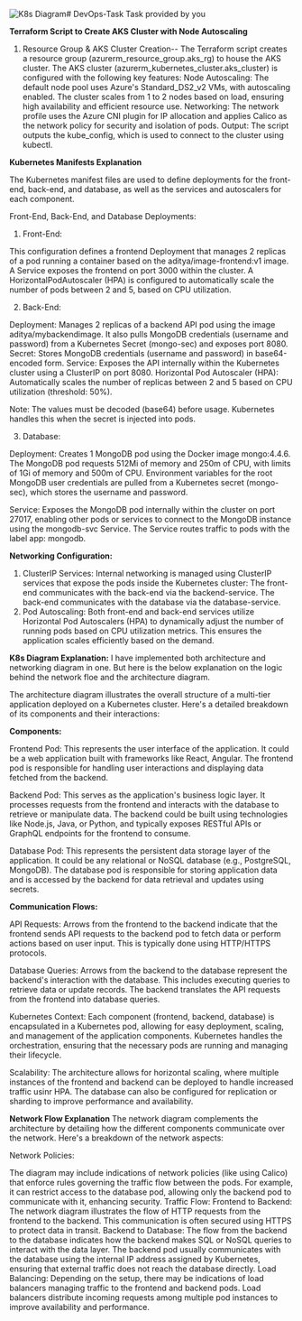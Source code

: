 ![K8s Diagram](https://github.com/user-attachments/assets/bfab0c86-2405-421c-af5e-1e9f7af5e900)# DevOps-Task
Task provided by you

**Terraform Script to Create AKS Cluster with Node Autoscaling**

1. Resource Group & AKS Cluster Creation--
    The Terraform script creates a resource group (azurerm_resource_group.aks_rg) to house the AKS cluster. The AKS cluster
    (azurerm_kubernetes_cluster.aks_cluster) is configured with the following key features:
   Node Autoscaling:
            The default node pool uses Azure's Standard_DS2_v2 VMs, with autoscaling enabled. The cluster scales from 1 to 2 nodes based on load, ensuring high 
            availability and efficient resource use.
   Networking:
            The network profile uses the Azure CNI plugin for IP allocation and applies Calico as the network policy for security and isolation of pods.
   Output:
            The script outputs the kube_config, which is used to connect to the cluster using kubectl.

**Kubernetes Manifests Explanation**

The Kubernetes manifest files are used to define deployments for the front-end, back-end, and database, as well as the services and autoscalers for each component.

Front-End, Back-End, and Database Deployments:

1. Front-End:
   
This configuration defines a frontend Deployment that manages 2 replicas of a pod running a container based on the aditya/image-frontend:v1 image.
A Service exposes the frontend on port 3000 within the cluster.
A HorizontalPodAutoscaler (HPA) is configured to automatically scale the number of pods between 2 and 5, based on CPU utilization.
        
   
2. Back-End:
   
Deployment: Manages 2 replicas of a backend API pod using the image aditya/mybackendimage. It also pulls MongoDB credentials (username and password) from a Kubernetes Secret (mongo-sec) and exposes port 8080.
Secret: Stores MongoDB credentials (username and password) in base64-encoded form.
Service: Exposes the API internally within the Kubernetes cluster using a ClusterIP on port 8080.
Horizontal Pod Autoscaler (HPA): Automatically scales the number of replicas between 2 and 5 based on CPU utilization (threshold: 50%).

Note: The values must be decoded (base64) before usage. Kubernetes handles this when the secret is injected into pods.

3. Database:
   
Deployment: Creates 1 MongoDB pod using the Docker image mongo:4.4.6. The MongoDB pod requests 512Mi of memory and 250m of CPU, with limits of 1Gi of memory and 500m of CPU. Environment variables for the root MongoDB user credentials are pulled from a Kubernetes secret (mongo-sec), which stores the username and password.

Service: Exposes the MongoDB pod internally within the cluster on port 27017, enabling other pods or services to connect to the MongoDB instance using the mongodb-svc Service. The Service routes traffic to pods with the label app: mongodb.

**Networking Configuration:**

1. ClusterIP Services:
    Internal networking is managed using ClusterIP services that expose the pods inside the Kubernetes cluster:
    The front-end communicates with the back-end via the backend-service.
    The back-end communicates with the database via the database-service.
2. Pod Autoscaling:
    Both front-end and back-end services utilize Horizontal Pod Autoscalers (HPA) to dynamically adjust the number of running pods based on CPU utilization 
    metrics. This ensures the application scales efficiently based on the demand.

**K8s Diagram Explanation:**
  I have implemented both architecture and networking diagram in one. But here is the below explanation on the logic behind the network floe and the architecture 
  diagram. 
  
The architecture diagram illustrates the overall structure of a multi-tier application deployed on a Kubernetes cluster. Here's a detailed breakdown of its components and their interactions:

**Components:**

Frontend Pod:
   This represents the user interface of the application. It could be a web application built with frameworks like React, Angular.
   The frontend pod is responsible for handling user interactions and displaying data fetched from the backend.
   
Backend Pod:
  This serves as the application's business logic layer. It processes requests from the frontend and interacts with the database to retrieve or manipulate data.
  The backend could be built using technologies like Node.js, Java, or Python, and typically exposes RESTful APIs or GraphQL endpoints for the frontend to consume.

Database Pod:
  This represents the persistent data storage layer of the application. It could be any relational or NoSQL database (e.g., PostgreSQL, MongoDB).
  The database pod is responsible for storing application data and is accessed by the backend for data retrieval and updates using secrets.
  
**Communication Flows:**

API Requests:
    Arrows from the frontend to the backend indicate that the frontend sends API requests to the backend pod to fetch data or perform actions based on user input.
    This is typically done using HTTP/HTTPS protocols.
    
Database Queries:
    Arrows from the backend to the database represent the backend's interaction with the database. This includes executing queries to retrieve data or update 
    records.
    The backend translates the API requests from the frontend into database queries.
    
Kubernetes Context:
    Each component (frontend, backend, database) is encapsulated in a Kubernetes pod, allowing for easy deployment, scaling, and management of the application 
    components.
    Kubernetes handles the orchestration, ensuring that the necessary pods are running and managing their lifecycle.
    
Scalability:
    The architecture allows for horizontal scaling, where multiple instances of the frontend and backend can be deployed to handle increased traffic usinr HPA.
    The database can also be configured for replication or sharding to improve performance and availability.
    
**Network Flow Explanation**
The network diagram complements the architecture by detailing how the different components communicate over the network. Here's a breakdown of the network 
aspects:

 Network Policies:

  The diagram may include indications of network policies (like using Calico) that enforce rules governing the traffic flow between the pods.
  For example, it can restrict access to the database pod, allowing only the backend pod to communicate with it, enhancing security.
    Traffic Flow:
     Frontend to Backend:
        The network diagram illustrates the flow of HTTP requests from the frontend to the backend.
        This communication is often secured using HTTPS to protect data in transit.
     Backend to Database:
        The flow from the backend to the database indicates how the backend makes SQL or NoSQL queries to interact with the data layer.
        The backend pod usually communicates with the database using the internal IP address assigned by Kubernetes, ensuring that external traffic does not reach 
        the database directly.
     Load Balancing:
        Depending on the setup, there may be indications of load balancers managing traffic to the frontend and backend pods.
        Load balancers distribute incoming requests among multiple pod instances to improve availability and performance.

